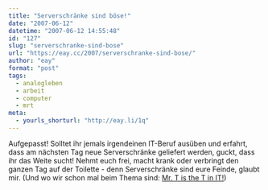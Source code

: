 ```yaml
---
title: "Serverschränke sind böse!"
date: "2007-06-12"
datetime: "2007-06-12 14:55:48"
id: "127"
slug: "serverschranke-sind-bose"
url: "https://eay.cc/2007/serverschranke-sind-bose/"
author: "eay"
format: "post"
tags:
  - analogleben
  - arbeit
  - computer
  - mrt
meta:
  - yourls_shorturl: "http://eay.li/1q"
---
```


Aufgepasst! Solltet ihr jemals irgendeinen IT-Beruf ausüben und erfahrt, dass am nächsten Tag neue Serverschränke geliefert werden, guckt, dass ihr das Weite sucht! Nehmt euch frei, macht krank oder verbringt den ganzen Tag auf der Toilette - denn Serverschränke sind eure Feinde, glaubt mir. (Und wo wir schon mal beim Thema sind: [Mr. T is the T in IT!](http://www.youtube.com/watch?v=tW1S2tsxVHg))
